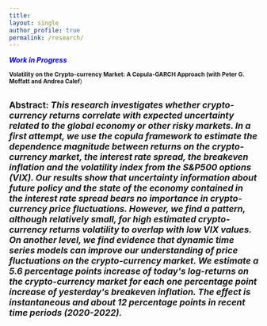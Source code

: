 ```yaml
---
title: 
layout: single 
author_profile: true 
permalink: /research/ 
---
```


 <span style="color:blue">***Work in Progress***</span>
 
 <sub>**Volatility on the Crypto-currency Market: A Copula-GARCH Approach (with Peter G. Moffatt and Andrea Calef**)</sub>

 <sub> **Abstract:** </sub>
 <sub> *This research investigates whether crypto-currency returns correlate with expected uncertainty related to the global economy or other risky markets. In a first attempt, we use the copula framework to estimate the dependence magnitude between returns on the crypto-currency market, the interest rate spread, the breakeven inflation and the volatility index from the S\&P500 options (VIX). Our results show that uncertainty information about future policy and the state of the economy contained in the interest rate spread bears no importance in crypto-currency price fluctuations. However, we find a pattern, although relatively small, for high estimated crypto-currency returns volatility to overlap with low VIX values. On another level, we find evidence that dynamic time series models can improve our understanding of price fluctuations on the crypto-currency market. We estimate a 5.6 percentage points increase of today's log-returns on the crypto-currency market for each one percentage point increase of yesterday's breakeven inflation. The effect is instantaneous and about 12 percentage points in recent time periods (2020-2022).* </sub>  
---
